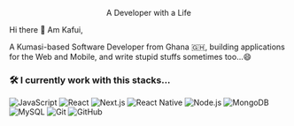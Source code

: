 <p align="center">
  A Developer with a Life
</p


### Hi there 👋 Am Kafui,

A Kumasi-based Software Developer from Ghana 🇬🇭, building applications for the Web and Mobile, and write stupid stuffs sometimes too...😄

### 🛠 I currently work with this stacks...

![JavaScript](https://img.shields.io/badge/-JavaScript-yellow)
![React](https://img.shields.io/badge/-React-0A1A2F?style=flat&logo=react)
![Next.js](https://img.shields.io/badge/-Next.js-0A1A2F?style=flat&logo=next.js)
![React Native](https://img.shields.io/badge/-React%20Native-0A1A2F?style=flat&logo=React&logoColor=00d8fd)
![Node.js](https://img.shields.io/badge/-Node.js-0A1A2F?style=flat&logo=node.js)
![MongoDB](https://img.shields.io/badge/-MongoDB-0A1A2F?style=flat&logo=mongodb)
![MySQL](https://img.shields.io/badge/-MySQL-0A1A2F?style=flat&logo=mysql&logoColor=00d8fd)
![Git](https://img.shields.io/badge/-Git-0A1A2F?style=flat&logo=git)
![GitHub](https://img.shields.io/badge/-GitHub-0A1A2F?style=flat&logo=github)

<!-- ### 📫 How to reach me: -->
